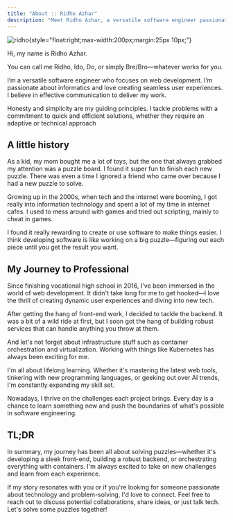 ```yaml
---
title: "About :: Ridho Azhar"
description: "Meet Ridho Azhar, a versatile software engineer passionate about creating seamless user experiences. From childhood puzzle boards to diving into web development and infrastructure technologies, Ridho thrives on solving puzzles and pushing the boundaries of software engineering. Join him on his journey of lifelong learning and problem-solving. Let's connect and solve some puzzles together!"
---
```


![ridho](/img/me.jpg){style="float:right;max-width:200px;margin:25px 10px;"}

Hi, my name is Ridho Azhar.

You can call me Ridho, Ido, Do, or simply Bre/Bro—whatever works for you.

I’m a versatile software engineer who focuses on web development. I’m passionate about informatics and love creating seamless user experiences. I believe in effective communication to deliver my work.

Honesty and simplicity are my guiding principles. I tackle problems with a commitment to quick and efficient solutions, whether they require an adaptive or technical approach

## A little history

As a kid, my mom bought me a lot of toys, but the one that always grabbed my attention was a puzzle board. I found it super fun to finish each new puzzle. There was even a time I ignored a friend who came over because I had a new puzzle to solve.

Growing up in the 2000s, when tech and the internet were booming, I got really into information technology and spent a lot of my time in internet cafes. I used to mess around with games and tried out scripting, mainly to cheat in games.

I found it really rewarding to create or use software to make things easier. I think developing software is like working on a big puzzle—figuring out each piece until you get the result you want.

## My Journey to Professional

Since finishing vocational high school in 2016, I've been immersed in the world of web development. It didn't take long for me to get hooked—I love the thrill of creating dynamic user experiences and diving into new tech.

After getting the hang of front-end work, I decided to tackle the backend. It was a bit of a wild ride at first, but I soon got the hang of building robust services that can handle anything you throw at them.

And let's not forget about infrastructure stuff such as container orchestration and virtualization. Working with things like Kubernetes has always been exciting for me.

I'm all about lifelong learning. Whether it's mastering the latest web tools, tinkering with new programming languages, or geeking out over AI trends, I'm constantly expanding my skill set.

Nowadays, I thrive on the challenges each project brings. Every day is a chance to learn something new and push the boundaries of what's possible in software engineering.

## TL;DR

In summary, my journey has been all about solving puzzles—whether it's developing a sleek front-end, building a robust backend, or orchestrating everything with containers. I'm always excited to take on new challenges and learn from each experience.

If my story resonates with you or if you're looking for someone passionate about technology and problem-solving, I'd love to connect. Feel free to reach out to discuss potential collaborations, share ideas, or just talk tech. Let's solve some puzzles together!
